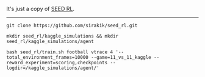 It's just a copy of [SEED RL](https://github.com/google-research/seed_rl).


---
``git clone https://github.com/sirakik/seed_rl.git``  

``mkdir seed_rl/kaggle_simulations && mkdir seed_rl/kaggle_simulations/agent``

``bash seed_rl/train.sh football vtrace 4 '--total_environment_frames=10000 --game=11_vs_11_kaggle --reward_experiment=scoring,checkpoints --logdir=/kaggle_simulations/agent/'
``
